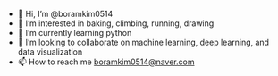 - 👋 Hi, I’m @boramkim0514
- 👀 I’m interested in baking, climbing, running, drawing
- 🌱 I’m currently learning python
- 💞️ I’m looking to collaborate on machine learning, deep learning, and data visualization
- 📫 How to reach me boramkim0514@naver.com
<!---
boramkim0514/boramkim0514 is a ✨ special ✨ repository because its `README.md` (this file) appears on your GitHub profile.
You can click the Preview link to take a look at your changes.
--->
